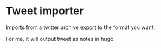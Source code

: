 # Tweet importer

Imports from a twitter archive export to the format you want.

For me, it will output tweet as notes in hugo.

